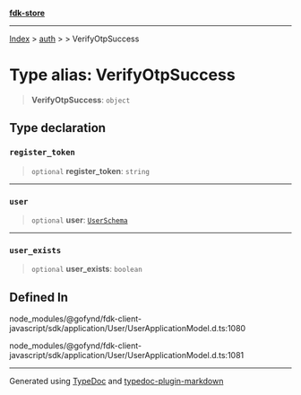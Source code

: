 [**fdk-store**](../../../README.md)
***

[Index](../../../API.md) > [auth](../../README.md) > [<internal>](../README.md) > VerifyOtpSuccess

# Type alias: VerifyOtpSuccess

> **VerifyOtpSuccess**: `object`

## Type declaration

### `register_token`

> `optional` **register\_token**: `string`

***

### `user`

> `optional` **user**: [`UserSchema`](type-alias.UserSchema.md)

***

### `user_exists`

> `optional` **user\_exists**: `boolean`

## Defined In

node\_modules/@gofynd/fdk-client-javascript/sdk/application/User/UserApplicationModel.d.ts:1080

node\_modules/@gofynd/fdk-client-javascript/sdk/application/User/UserApplicationModel.d.ts:1081

***
Generated using [TypeDoc](https://typedoc.org/) and [typedoc-plugin-markdown](https://www.npmjs.com/package/typedoc-plugin-markdown)
